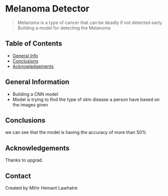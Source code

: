 # Melanoma Detector
>Melanoma is a type of cancer that can be deadly if not detected early. Building a model for detecting the Melanoma

## Table of Contents
* [General Info](#general-information)
* [Conclusions](#conclusions)
* [Acknowledgements](#acknowledgements)

<!-- You can include any other section that is pertinent to your problem -->

## General Information
- Building a CNN model 
- Model is trying to find the type of skin disease a person have based on the images given


<!-- You don't have to answer all the questions - just the ones relevant to your project. -->

## Conclusions
we can see that the model is having the accuracy of more than 50%
<!-- You don't have to answer all the questions - just the ones relevant to your project. -->

<!-- As the libraries versions keep on changing, it is recommended to mention the version of library used in this project -->

## Acknowledgements
 Thanks to upgrad.


## Contact
Created by Mihir Hemant Lawhatre

<!-- Optional -->
<!-- ## License -->
<!-- This project is open source and available under the [... License](). -->

<!-- You don't have to include all sections - just the one's relevant to your project -->
